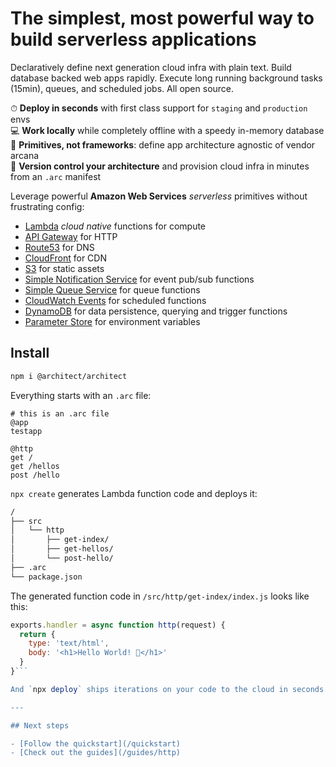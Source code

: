 # The simplest, most powerful way to build serverless applications

Declaratively define next generation cloud infra with plain text. Build database backed web apps rapidly. Execute long running background tasks (15min), queues, and scheduled jobs. All open source.

⏱  **Deploy in seconds** with first class support for `staging` and `production` envs<br>
💻 **Work locally** while completely offline with a speedy in-memory database<br>
💓 **Primitives, not frameworks**: define app architecture agnostic of vendor arcana<br>
💾 **Version control your architecture** and provision cloud infra in minutes from an `.arc` manifest<br>

Leverage powerful **Amazon Web Services** _serverless_ primitives without frustrating config: 

- [Lambda](https://aws.amazon.com/lambda/) *cloud native* functions for compute 
- [API Gateway](https://aws.amazon.com/api-gateway/) for HTTP
- [Route53](https://aws.amazon.com/route53) for DNS
- [CloudFront](https://aws.amazon.com/cloudfront/) for CDN
- [S3](https://aws.amazon.com/s3/) for static assets
- [Simple Notification Service](https://aws.amazon.com/sns/) for event pub/sub functions
- [Simple Queue Service](https://aws.amazon.com/sqs/) for queue functions
- [CloudWatch Events](https://docs.aws.amazon.com/lambda/latest/dg/with-scheduled-events.html) for scheduled functions
- [DynamoDB](https://aws.amazon.com/dynamodb/) for data persistence, querying and trigger functions
- [Parameter Store](https://docs.aws.amazon.com/systems-manager/latest/userguide/systems-manager-paramstore.html) for environment variables

## Install

```bash
npm i @architect/architect
```

Everything starts with an `.arc` file:

```arc
# this is an .arc file
@app
testapp

@http
get /
get /hellos
post /hello
```

`npx create` generates Lambda function code and deploys it:

```bash
/
├── src
│   └── http
│       ├── get-index/
│       ├── get-hellos/
│       └── post-hello/
├── .arc
└── package.json
```

The generated function code in `/src/http/get-index/index.js` looks like this:

```javascript
exports.handler = async function http(request) {
  return {
    type: 'text/html',
    body: '<h1>Hello World! 🎉</h1>'
  }
}```

And `npx deploy` ships iterations on your code to the cloud in seconds. 

---

## Next steps

- [Follow the quickstart](/quickstart)
- [Check out the guides](/guides/http)
